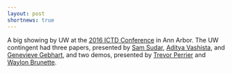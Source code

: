```yaml
---
layout: post
shortnews: true
---
```

A big showing by UW at the [2016 ICTD Conference][ictd2016] in Ann Arbor.   The UW contingent had three papers,  presented by [Sam Sudar][sam], [Aditya Vashista][aditya], and [Genevieve Gebhart][gennie], and two demos, presented by [Trevor Perrier][trevor] and [Waylon Brunette][waylon].   

[ictd2016]: http://homes.cs.washington.edu/~anderson/pics/ictd2016.JPG
[gennie]: http://homes.cs.washington.edu/~anderson/talks/2016/gg_ictd_2016.pdf
[sam]: http://homes.cs.washington.edu/~anderson/talks/2016/ss_ictd_2016.pdf
[aditya]: http://homes.cs.washington.edu/~anderson/talks/2016/av_ictd_2016.pdf
[trevor]: http://homes.cs.washington.edu/~anderson/talks/2016/tp_poster_ictd_2016.pdf
[waylon]: http://homes.cs.washington.edu/~anderson/talks/2016/wrb_poster_ictd_2016.pdf
